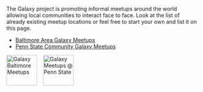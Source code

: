 The Galaxy project is promoting informal meetups around the world allowing local communities to interact face to face. Look at the list of already existing meetup locations or feel free to start your own and list it on this page.

* [Baltimore Area Galaxy Meetups](/src/events/meetups/baltimore/index.md)
* [Penn State Community Galaxy Meetups](/src/events/meetups/p-s-u/index.md)

<div class='center'>
<a href='/src/events/meetups/baltimore/index.md'><img src="/src/events/meetups/baltimore/GalaxyBaltimoreMeetupLogo400.png" alt="Galaxy Baltimore Meetups" height="80" /></a> &nbsp;&nbsp;
<a href='/src/events/meetups/p-s-u/index.md'><img src="/src/events/meetups/p-s-u/PSUMeetupLogo600.png" alt="Galaxy Meetups @ Penn State" height="80" /></a>
</div>
